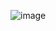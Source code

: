 ![image](https://user-images.githubusercontent.com/88237437/159330214-b08981bf-dc03-4a51-86a2-3cac511e6a1a.png)
